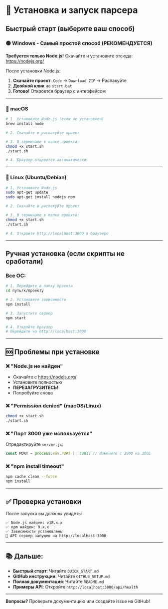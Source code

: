 # 🚀 Установка и запуск парсера

## Быстрый старт (выберите ваш способ)

### 🟢 Windows - Самый простой способ (РЕКОМЕНДУЕТСЯ)

**Требуется только Node.js!** Скачайте и установите отсюда: https://nodejs.org/

После установки Node.js:

1. **Скачайте проект**: `Code` → `Download ZIP` → Распакуйте
2. **Двойной клик** на `start.bat`
3. **Готово!** Откроется браузер с интерфейсом

---

### 🍎 macOS

```bash
# 1. Установите Node.js (если не установлен)
brew install node

# 2. Скачайте и распакуйте проект

# 3. В терминале в папке проекта:
chmod +x start.sh
./start.sh

# 4. Браузер откроется автоматически
```

---

### 🐧 Linux (Ubuntu/Debian)

```bash
# 1. Установите Node.js
sudo apt-get update
sudo apt-get install nodejs npm

# 2. Скачайте и распакуйте проект

# 3. В терминале в папке проекта:
chmod +x start.sh
./start.sh

# 4. Откройте http://localhost:3000 в браузере
```

---

## Ручная установка (если скрипты не сработали)

### Все ОС:

```bash
# 1. Перейдите в папку проекта
cd путь/к/проекту

# 2. Установите зависимости
npm install

# 3. Запустите сервер
npm start

# 4. Откройте браузер
# Перейдите на http://localhost:3000
```

---

## 🆘 Проблемы при установке

### ❌ "Node.js не найден"
- Скачайте с https://nodejs.org/
- Установите полностью
- **ПЕРЕЗАГРУЗИТЕСЬ!**
- Попробуйте снова

### ❌ "Permission denied" (macOS/Linux)
```bash
chmod +x start.sh
./start.sh
```

### ❌ "Порт 3000 уже используется"
Отредактируйте `server.js`:
```javascript
const PORT = process.env.PORT || 3001; // Измените с 3000 на 3001
```

### ❌ "npm install timeout"
```bash
npm cache clean --force
npm install
```

---

## ✅ Проверка установки

После запуска вы должны увидеть:
```
✅ Node.js найден: v18.x.x
✅ npm найден: 9.x.x
✅ Зависимости установлены
🚀 API сервер запущен на http://localhost:3000
```

---

## 📚 Дальше:

- **Быстрый старт**: Читайте `QUICK_START.md`
- **GitHub инструкции**: Читайте `GITHUB_SETUP.md`
- **Полная документация**: Читайте `README.md`
- **Примеры API**: Откройте `http://localhost:3000/api/health`

---

**Вопросы?** Проверьте документацию или создайте issue на GitHub!
